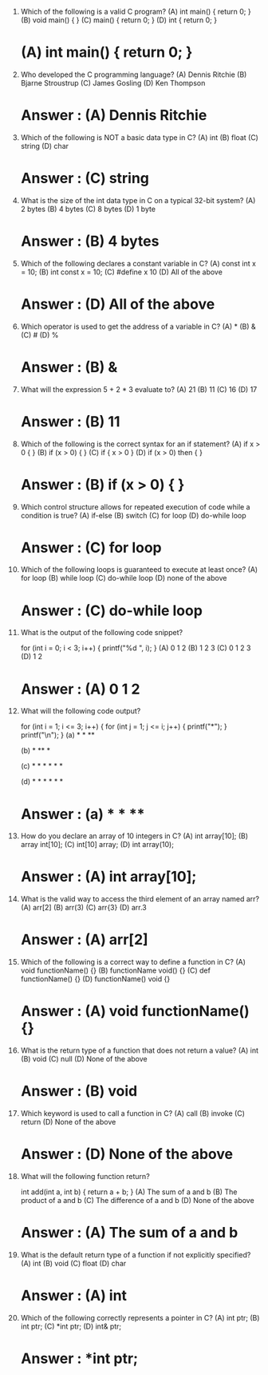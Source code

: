 1. Which of the following is a valid C program?
   (A) int main() { return 0; } (B) void main() { } (C) main() { return 0; } (D) int { return 0; }

   # (A) int main() { return 0; }

2. Who developed the C programming language?
   (A) Dennis Ritchie (B) Bjarne Stroustrup (C) James Gosling (D) Ken Thompson

   # Answer : (A) Dennis Ritchie

3. Which of the following is NOT a basic data type in C?
   (A) int (B) float (C) string (D) char

   # Answer : (C) string

4. What is the size of the int data type in C on a typical 32-bit system?
   (A) 2 bytes (B) 4 bytes (C) 8 bytes (D) 1 byte

   # Answer :  (B) 4 bytes

5. Which of the following declares a constant variable in C?
   (A) const int x = 10; (B) int const x = 10; (C) #define x 10 (D) All of the above

   # Answer : (D) All of the above

6. Which operator is used to get the address of a variable in C?
   (A) * (B) & (C) # (D) %

   # Answer : (B) &

7. What will the expression 5 + 2 * 3 evaluate to?
   (A) 21 (B) 11 (C) 16 (D) 17

   # Answer : (B) 11

8. Which of the following is the correct syntax for an if statement?
   (A) if x > 0 { } (B) if (x > 0) { } (C) if { x > 0 } (D) if (x > 0) then { }

   # Answer : (B) if (x > 0) { }

9. Which control structure allows for repeated execution of code while a condition is true?
   (A) if-else (B) switch (C) for loop (D) do-while loop

   # Answer : (C) for loop

10. Which of the following loops is guaranteed to execute at least once?
    (A) for loop (B) while loop (C) do-while loop (D) none of the above

    # Answer : (C) do-while loop

11. What is the output of the following code snippet?

    for (int i = 0; i < 3; i++) {
        printf("%d ", i);
    }
    (A) 0 1 2 (B) 1 2 3 (C) 0 1 2 3 (D) 1 2

    # Answer : (A) 0 1 2

12. What will the following code output?

    for (int i = 1; i <= 3; i++) {
        for (int j = 1; j <= i; j++) {
            printf("*");
        }
        printf("\n");
    }
    (a) * * **

    (b) * ** *

    (c) * * * * * *

    (d) * * * * * *

    # Answer : (a) * * **

13. How do you declare an array of 10 integers in C?
    (A) int array[10]; (B) array int[10]; (C) int[10] array; (D) int array(10);

    # Answer : (A) int array[10];

14. What is the valid way to access the third element of an array named arr?
    (A) arr[2] (B) arr(3) (C) arr{3} (D) arr.3

    # Answer : (A) arr[2]

15. Which of the following is a correct way to define a function in C?
    (A) void functionName() {} (B) functionName void() {} (C) def functionName() {} (D) functionName() void {}

    # Answer : (A) void functionName() {}

16. What is the return type of a function that does not return a value?
    (A) int (B) void (C) null (D) None of the above

    # Answer : (B) void

17. Which keyword is used to call a function in C?
    (A) call (B) invoke (C) return (D) None of the above

    # Answer : (D) None of the above

18. What will the following function return?

    int add(int a, int b) {
        return a + b;
    }
    (A) The sum of a and b (B) The product of a and b (C) The difference of a and b (D) None of the above

    # Answer : (A) The sum of a and b

19. What is the default return type of a function if not explicitly specified?
    (A) int (B) void (C) float (D) char

    # Answer : (A) int 

20. Which of the following correctly represents a pointer in C?
    (A) int ptr; (B) int ptr; (C) *int ptr; (D) int& ptr;

    # Answer : *int ptr;